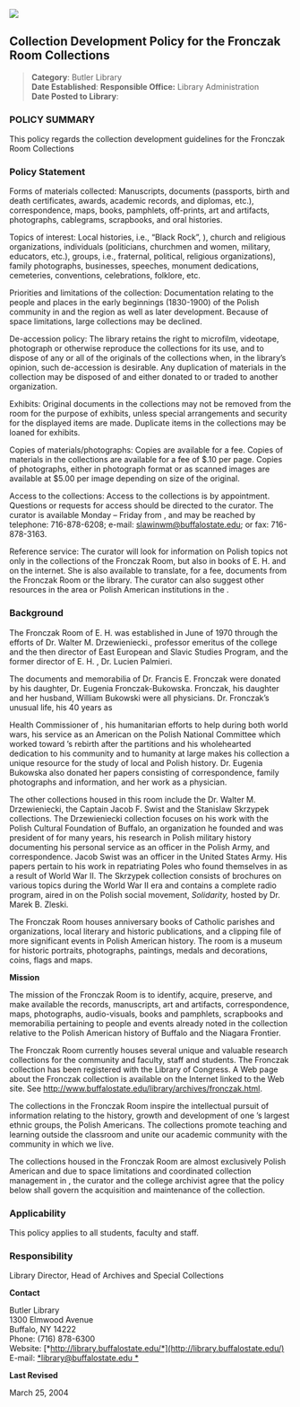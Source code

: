 <!---
Title:  Collection development policy for the Fronczak Room Collections
Author: Marc Bayer, Interim Library Director
Date:  April 13th, 2016
--->

![](https://s3.amazonaws.com/libapps/accounts/1965/images/policy-pages-header.png)

## Collection Development Policy for the Fronczak Room Collections


> **Category**: Butler Library  
> **Date Established**:
> **Responsible Office:** Library Administration  
> **Date Posted to Library**:

### POLICY SUMMARY

This policy regards the collection development guidelines for the Fronczak Room Collections

### Policy Statement  

Forms of materials collected: Manuscripts, documents (passports, birth and death certificates, awards, academic records, and diplomas, etc.), correspondence, maps, books, pamphlets, off-prints, art and artifacts, photographs, cablegrams, scrapbooks, and oral histories.

Topics of interest: Local histories, i.e., “Black Rock”, ), church and religious organizations, individuals (politicians, churchmen and women, military, educators, etc.), groups, i.e., fraternal, political, religious organizations), family photographs, businesses, speeches, monument dedications, cemeteries, conventions, celebrations, folklore, etc.

Priorities and limitations of the collection: Documentation relating to the people and places in the early beginnings (1830-1900) of the Polish community in and the region as well as later development. Because of space limitations, large collections may be declined.

De-accession policy: The library retains the right to microfilm, videotape, photograph or otherwise reproduce the collections for its use, and to dispose of any or all of the originals of the collections when, in the library’s opinion, such de-accession is desirable. Any duplication of materials in the collection may be disposed of and either donated to or traded to another organization.

Exhibits: Original documents in the collections may not be removed from the room for the purpose of exhibits, unless special arrangements and security for the displayed items are made. Duplicate items in the collections may be loaned for exhibits.

Copies of materials/photographs: Copies are available for a fee. Copies of materials in the collections are available for a fee of $.10 per page. Copies of photographs, either in photograph format or as scanned images are available at $5.00 per image depending on size of the original.

Access to the collections: Access to the collections is by appointment. Questions or requests for access should be directed to the curator. The curator is available Monday – Friday from , and may be reached by telephone: 716-878-6208; e-mail: <slawinwm@buffalostate.edu>; or fax: 716-878-3163.

Reference service: The curator will look for information on Polish topics not only in the collections of the Fronczak Room, but also in books of E. H. and on the internet. She is also available to translate, for a fee, documents from the Fronczak Room or the library. The curator can also suggest other resources in the area or Polish American institutions in the .

### Background

The Fronczak Room of E. H. was established in June of 1970 through the efforts of Dr. Walter M. Drzewieniecki., professor emeritus of the college and the then director of East European and Slavic Studies Program, and the former director of E. H. , Dr. Lucien Palmieri.

The documents and memorabilia of Dr. Francis E. Fronczak were donated by his daughter, Dr. Eugenia Fronczak-Bukowska. Fronczak, his daughter and her husband, William Bukowski were all physicians. Dr. Fronczak’s unusual life, his 40 years as

Health Commissioner of , his humanitarian efforts to help during both world wars, his service as an American on the Polish National Committee which worked toward ’s rebirth after the partitions and his wholehearted dedication to his community and to humanity at large makes his collection a unique resource for the study of local and Polish history. Dr. Eugenia Bukowska also donated her papers consisting of correspondence, family photographs and information, and her work as a physician.

The other collections housed in this room include the Dr. Walter M. Drzewieniecki, the Captain Jacob F. Swist and the Stanislaw Skrzypek collections. The Drzewieniecki collection focuses on his work with the Polish Cultural Foundation of Buffalo, an organization he founded and was president of for many years, his research in Polish military history documenting his personal service as an officer in the Polish Army, and correspondence. Jacob Swist was an officer in the United States Army. His papers pertain to his work in repatriating Poles who found themselves in as a result of World War II. The Skrzypek collection consists of brochures on various topics during the World War II era and contains a complete radio program, aired in on the Polish social movement, *Solidarity,* hosted by Dr. Marek B. Zleski.

The Fronczak Room houses anniversary books of Catholic parishes and organizations, local literary and historic publications, and a clipping file of more significant events in Polish American history. The room is a museum for historic portraits, photographs, paintings, medals and decorations, coins, flags and maps.

**Mission**

The mission of the Fronczak Room is to identify, acquire, preserve, and make available the records, manuscripts, art and artifacts, correspondence, maps, photographs, audio-visuals, books and pamphlets, scrapbooks and memorabilia pertaining to people and events already noted in the collection relative to the Polish American history of Buffalo and the Niagara Frontier.

The Fronczak Room currently houses several unique and valuable research collections for the community and faculty, staff and students. The Fronczak collection has been registered with the Library of Congress. A Web page about the Fronczak collection is available on the Internet linked to the Web site. See http://www.buffalostate.edu/library/archives/fronczak.html.

The collections in the Fronczak Room inspire the intellectual pursuit of information relating to the history, growth and development of one ’s largest ethnic groups, the Polish Americans. The collections promote teaching and learning outside the classroom and unite our academic community with the community in which we live.

The collections housed in the Fronczak Room are almost exclusively Polish American and due to space limitations and coordinated collection management in , the curator and the college archivist agree that the policy below shall govern the acquisition and maintenance of the collection.

### Applicability

This policy applies to all students, faculty and staff.

### Responsibility

Library Director, Head of Archives and Special Collections

**Contact**

Butler Library    
1300 Elmwood Avenue  
Buffalo, NY 14222  
Phone: (716) 878-6300  
Website: [*http://library.buffalostate.edu/*](http://library.buffalostate.edu/)  
E-mail: [*library@buffalostate.edu *](mailto:library@buffalostate.edu)

**Last Revised**

March 25, 2004
